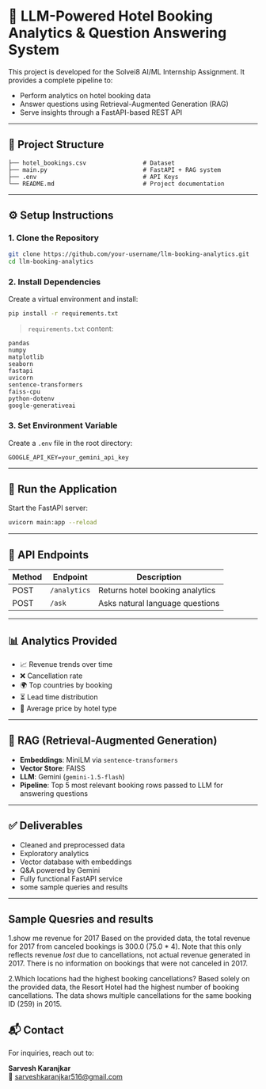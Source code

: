 # 🏨 LLM-Powered Hotel Booking Analytics & Question Answering System

This project is developed for the Solvei8 AI/ML Internship Assignment. It provides a complete pipeline to:
- Perform analytics on hotel booking data
- Answer questions using Retrieval-Augmented Generation (RAG)
- Serve insights through a FastAPI-based REST API

---

## 📁 Project Structure

```
├── hotel_bookings.csv                # Dataset
├── main.py                           # FastAPI + RAG system
├── .env                              # API Keys
└── README.md                         # Project documentation
```

---

## ⚙️ Setup Instructions

### 1. Clone the Repository
```bash
git clone https://github.com/your-username/llm-booking-analytics.git
cd llm-booking-analytics
```

### 2. Install Dependencies
Create a virtual environment and install:
```bash
pip install -r requirements.txt
```

> `requirements.txt` content:
```text
pandas
numpy
matplotlib
seaborn
fastapi
uvicorn
sentence-transformers
faiss-cpu
python-dotenv
google-generativeai
```

### 3. Set Environment Variable
Create a `.env` file in the root directory:
```env
GOOGLE_API_KEY=your_gemini_api_key
```

---

## 🚀 Run the Application

Start the FastAPI server:
```bash
uvicorn main:app --reload
```

---

## 🔌 API Endpoints

| Method | Endpoint        | Description                                |
|--------|------------------|--------------------------------------------|
| POST   | `/analytics`     | Returns hotel booking analytics            |
| POST   | `/ask`           | Asks natural language questions            |


---

## 📊 Analytics Provided

- 📈 Revenue trends over time
- ❌ Cancellation rate
- 🌍 Top countries by booking
- ⏳ Lead time distribution
- 🏨 Average price by hotel type

---

## 🧠 RAG (Retrieval-Augmented Generation)

- **Embeddings**: MiniLM via `sentence-transformers`
- **Vector Store**: FAISS
- **LLM**: Gemini (`gemini-1.5-flash`)
- **Pipeline**: Top 5 most relevant booking rows passed to LLM for answering questions

---

## ✅ Deliverables

- Cleaned and preprocessed data
- Exploratory analytics
- Vector database with embeddings
- Q&A powered by Gemini
- Fully functional FastAPI service
- some sample queries and results

---
## Sample Quesries and results
1.show me revenue for 2017
Based on the provided data, the total revenue for 2017 from canceled bookings is 300.0 (75.0 * 4).  Note that this only reflects revenue *lost* due to cancellations, not actual revenue generated in 2017.  There is no information on bookings that were not canceled in 2017.

2.Which locations had the highest booking cancellations?
Based solely on the provided data, the Resort Hotel had the highest number of booking cancellations.  The data shows multiple cancellations for the same booking ID (259) in 2015.


## 📬 Contact

For inquiries, reach out to:

**Sarvesh Karanjkar**  
📧 sarveshkaranjkar516@gmail.com

